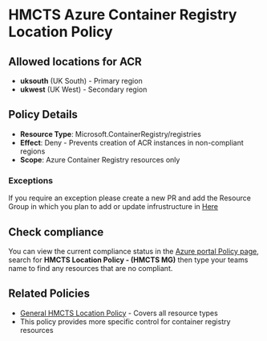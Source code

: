 # HMCTS Azure Container Registry Location Policy

## Allowed locations for ACR
- **uksouth** (UK South) - Primary region
- **ukwest** (UK West) - Secondary region

## Policy Details
- **Resource Type**: Microsoft.ContainerRegistry/registries
- **Effect**: Deny - Prevents creation of ACR instances in non-compliant regions
- **Scope**: Azure Container Registry resources only

### Exceptions
If you require an exception please create a new PR and add the Resource Group in which you plan to add or update infrustructure in [Here](https://github.com/hmcts/azure-policy/blob/f5882400a823866a66eff009336072b4d35d5b50/assignments/mgmt-groups/mg-HMCTS/assign.allowed_regions.json#L14)

## Check compliance
You can view the current compliance status in the [Azure portal Policy page](https://portal.azure.com/#view/Microsoft_Azure_Policy/PolicyMenuBlade/~/Overview), search for **__HMCTS Location Policy - (HMCTS MG)__** then type your teams name to find any resources that are no compliant.

## Related Policies
- [General HMCTS Location Policy](../allowed_regions/) - Covers all resource types
- This policy provides more specific control for container registry resources